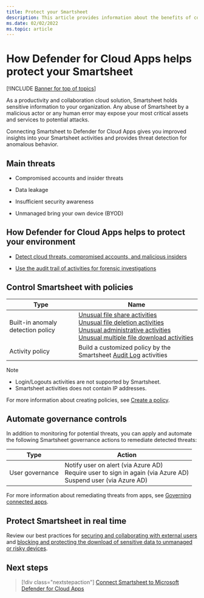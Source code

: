 ```yaml
---
title: Protect your Smartsheet
description: This article provides information about the benefits of connecting your Smartsheet app to Defender for Cloud Apps using the API connector for visibility and control over use.
ms.date: 02/02/2022
ms.topic: article
---
```

# How Defender for Cloud Apps helps protect your Smartsheet

[!INCLUDE [Banner for top of topics](includes/banner.md)]

As a productivity and collaboration cloud solution, Smartsheet holds sensitive information to your organization. Any abuse of Smartsheet by a malicious actor or any human error may expose your most critical assets and services to potential attacks.

Connecting Smartsheet to Defender for Cloud Apps gives you improved insights into your Smartsheet activities and provides threat detection for anomalous behavior.

## Main threats

- Compromised accounts and insider threats

- Data leakage

- Insufficient security awareness

- Unmanaged bring your own device (BYOD)

## How Defender for Cloud Apps helps to protect your environment

- [Detect cloud threats, compromised accounts, and malicious insiders](best-practices.md#detect-cloud-threats-compromised-accounts-malicious-insiders-and-ransomware)

- [Use the audit trail of activities for forensic investigations](best-practices.md#use-the-audit-trail-of-activities-for-forensic-investigations)

## Control Smartsheet with policies

| **Type**                           | **Name**                                                     |
| ---------------------------------- | ------------------------------------------------------------ |
| Built-in  anomaly detection policy | [Unusual file share activities](anomaly-detection-policy.md#unusual-activities-by-user)  <br /> [Unusual file deletion activities](anomaly-detection-policy.md#unusual-activities-by-user) <br /> [Unusual   administrative activities](anomaly-detection-policy.md#unusual-activities-by-user)  <br /> [Unusual multiple file download activities](anomaly-detection-policy.md#unusual-activities-by-user)  |
| Activity  policy                   | Build a customized policy by the Smartsheet [Audit Log](https://smartsheet-platform.github.io/event-reporting-docs/) activities |

>[!NOTE]
>
>- Login/Logouts activities are not supported by Smartsheet.
>- Smartsheet activities does not contain IP addresses.

For more information about creating policies, see [Create a policy](control-cloud-apps-with-policies.md#create-a-policy).

## Automate governance controls

In addition to monitoring for potential threats, you can apply and automate the following Smartsheet governance actions to remediate detected threats:

| **Type**        | **Action**                                                   |
| --------------- | ------------------------------------------------------------ |
| User governance | Notify user on  alert (via Azure AD)<br />  Require user to sign in again (via Azure AD)   <br /> Suspend user (via Azure AD) |

For more information about remediating threats from apps, see [Governing connected apps](governance-actions.md).

## Protect Smartsheet in real time

Review our best practices for [securing and collaborating with external users](best-practices.md#secure-collaboration-with-external-users-by-enforcing-real-time-session-controls) and [blocking and protecting the download of sensitive data to unmanaged or risky devices](best-practices.md#block-and-protect-download-of-sensitive-data-to-unmanaged-or-risky-devices).

## Next steps

> [!div class="nextstepaction"]
> [Connect Smartsheet to Microsoft Defender for Cloud Apps](./connect-smartsheet.md)
